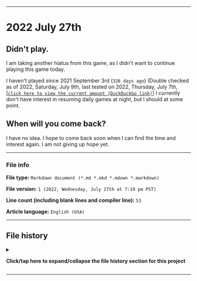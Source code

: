   
***

# 2022 July 27th

## Didn't play.

I am taking another hiatus from this game, as I didn't want to continue playing this game today.

I haven't played since 2021 September 3rd (`326 days ago`) (Double checked as of 2022, Saturday, July 9th, last tested on 2022, Thursday, July 7th, [[`click here to view the current amount (DuckDuckGo link)`]](https://duckduckgo.com/?q=Days+since+September+3rd+2021&t=ffab&ia=answer) I currently don't have interest in resuming daily games at night, but I should at some point.

## When will you come back?

I have no idea. I hope to come back soon when I can find the time and interest again. I am not giving up hope yet.

***

### File info

**File type:** `Markdown document (*.md *.mkd *.mdown *.markdown)`

**File version:** `1 (2022, Wednesday, July 27th at 7:19 pm PST)`

**Line count (including blank lines and compiler line):** `53`

**Article language:** `English (USA)`

***

## File history

<details><summary><p lang="en"><b>Click/tap here to expand/collapse the file history section for this project</b></p></summary>

<details><summary><p lang="en"><b>Version 1 (2022, Wednesday, July 27th at 7:19 pm PST)</b></p></summary>

**This version was made by:** [`@seanpm2001`](https://github.com/seanpm2001/)

> Changes:

- [x] Started the file
- [x] Added the title section
- [x] Added the `didn't play` section
- [x] Added the `when will you come back?` section
- [x] Added the `file info` section
- [x] Added the `file history` section
- [ ] No other changes in version 1

</details>

</details>

***

